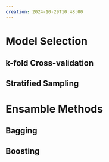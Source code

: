 ```yaml
---
creation: 2024-10-29T10:48:00
---
```

# Model Selection

## k-fold Cross-validation

## Stratified Sampling

# Ensamble Methods

## Bagging

## Boosting